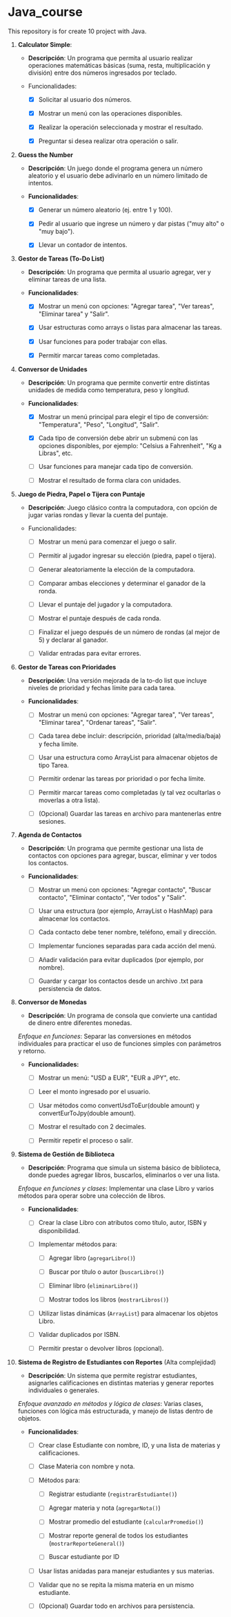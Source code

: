 # Java_course
This repository is for create 10 project with Java. 

1. __Calculator Simple__: 

    - __Descripción__: Un programa que permita al usuario realizar operaciones matemáticas básicas (suma, resta, multiplicación y división) entre dos números ingresados por teclado.

    - Funcionalidades:
        - [x] Solicitar al usuario dos números.

        - [x] Mostrar un menú con las operaciones disponibles.

        - [x] Realizar la operación seleccionada y mostrar el resultado.

        - [x] Preguntar si desea realizar otra operación o salir.


2. __Guess the Number__

    - __Descripción__: Un juego donde el programa genera un número aleatorio y el usuario debe adivinarlo en un número limitado de intentos.

    - __Funcionalidades__:

        - [x] Generar un número aleatorio (ej. entre 1 y 100).

        - [x] Pedir al usuario que ingrese un número y dar pistas ("muy alto" o "muy bajo").

        - [x] Llevar un contador de intentos.


3. __Gestor de Tareas (To-Do List)__

    - __Descripción__: Un programa que permita al usuario agregar, ver y eliminar tareas de una lista.

    - __Funcionalidades__:

        - [x] Mostrar un menú con opciones: "Agregar tarea", "Ver tareas", "Eliminar tarea" y "Salir".

        - [x] Usar estructuras como arrays o listas para almacenar las tareas.
        
        - [x] Usar funciones para poder trabajar con ellas. 

        - [x] Permitir marcar tareas como completadas.


 4. __Conversor de Unidades__

    - __Descripción__: Un programa que permite convertir entre distintas unidades de medida como temperatura, peso y longitud.

    - __Funcionalidades__:

        - [x] Mostrar un menú principal para elegir el tipo de conversión: "Temperatura", "Peso", "Longitud", "Salir".

        - [x] Cada tipo de conversión debe abrir un submenú con las opciones disponibles, por ejemplo: "Celsius a Fahrenheit", "Kg a Libras", etc.

        - [ ] Usar funciones para manejar cada tipo de conversión.

        - [ ] Mostrar el resultado de forma clara con unidades.

5. __Juego de Piedra, Papel o Tijera con Puntaje__

    - __Descripción__: Juego clásico contra la computadora, con opción de jugar varias rondas y llevar la cuenta del puntaje.

    - Funcionalidades:

        - [ ] Mostrar un menú para comenzar el juego o salir.

        - [ ] Permitir al jugador ingresar su elección (piedra, papel o tijera).

        - [ ] Generar aleatoriamente la elección de la computadora.

        - [ ] Comparar ambas elecciones y determinar el ganador de la ronda.

        - [ ] Llevar el puntaje del jugador y la computadora.

        - [ ] Mostrar el puntaje después de cada ronda.

        - [ ] Finalizar el juego después de un número de rondas (al mejor de 5) y declarar al ganador.

        - [ ] Validar entradas para evitar errores.


6. __Gestor de Tareas con Prioridades__

    - __Descripción__: Una versión mejorada de la to-do list que incluye niveles de prioridad y fechas límite para cada tarea.

    - __Funcionalidades__:

        - [ ] Mostrar un menú con opciones: "Agregar tarea", "Ver tareas", "Eliminar tarea", "Ordenar tareas", "Salir".

        - [ ] Cada tarea debe incluir: descripción, prioridad (alta/media/baja) y fecha límite.

        - [ ] Usar una estructura como ArrayList para almacenar objetos de tipo Tarea.

        - [ ] Permitir ordenar las tareas por prioridad o por fecha límite.

        - [ ] Permitir marcar tareas como completadas (y tal vez ocultarlas o moverlas a otra lista).

        - [ ] (Opcional) Guardar las tareas en archivo para mantenerlas entre sesiones.

7. __Agenda de Contactos__

    - __Descripción__: Un programa que permite gestionar una lista de contactos con opciones para agregar, buscar, eliminar y ver todos los contactos.

    - __Funcionalidades__:

        - [ ] Mostrar un menú con opciones: "Agregar contacto", "Buscar contacto", "Eliminar contacto", "Ver todos" y "Salir".

        - [ ] Usar una estructura (por ejemplo, ArrayList o HashMap) para almacenar los contactos.

        - [ ] Cada contacto debe tener nombre, teléfono, email y dirección.

        - [ ] Implementar funciones separadas para cada acción del menú.

        - [ ] Añadir validación para evitar duplicados (por ejemplo, por nombre).

        - [ ] Guardar y cargar los contactos desde un archivo .txt para persistencia de datos.


8. __Conversor de Monedas__

    - __Descripción__: Un programa de consola que convierte una cantidad de dinero entre diferentes monedas. 
    
    _Enfoque en funciones_: Separar las conversiones en métodos individuales para practicar el uso de funciones simples con parámetros y retorno.

    - __Funcionalidades:__

        - [ ] Mostrar un menú: "USD a EUR", "EUR a JPY", etc.

        - [ ] Leer el monto ingresado por el usuario.

        - [ ] Usar métodos como convertUsdToEur(double amount) y convertEurToJpy(double amount).

        - [ ] Mostrar el resultado con 2 decimales.

        - [ ] Permitir repetir el proceso o salir.

9. __Sistema de Gestión de Biblioteca__ 

    - __Descripción__: Programa que simula un sistema básico de biblioteca, donde puedes agregar libros, buscarlos, eliminarlos o ver una lista.

    _Enfoque en funciones y clases_: Implementar una clase Libro y varios métodos para operar sobre una colección de libros.

    - __Funcionalidades__:

        - [ ] Crear la clase Libro con atributos como título, autor, ISBN y disponibilidad.

        - [ ] Implementar métodos para:

            - [ ] Agregar libro (`agregarLibro()`)

            - [ ] Buscar por título o autor (`buscarLibro()`)

            - [ ] Eliminar libro (`eliminarLibro()`)

            - [ ] Mostrar todos los libros (`mostrarLibros()`)

        - [ ] Utilizar listas dinámicas (`ArrayList`) para almacenar los objetos Libro.

        - [ ] Validar duplicados por ISBN.

        - [ ] Permitir prestar o devolver libros (opcional).


10. __Sistema de Registro de Estudiantes con Reportes__ (Alta complejidad)

    - __Descripción__: Un sistema que permite registrar estudiantes, asignarles calificaciones en distintas materias y generar reportes individuales o generales.

    _Enfoque avanzado en métodos y lógica de clases_: Varias clases, funciones con lógica más estructurada, y manejo de listas dentro de objetos.

    - __Funcionalidades__:

        - [ ] Crear clase Estudiante con nombre, ID, y una lista de materias y calificaciones.

        - [ ] Clase Materia con nombre y nota.

        - [ ] Métodos para:

            - [ ] Registrar estudiante (`registrarEstudiante()`)

            - [ ] Agregar materia y nota (`agregarNota()`)

            - [ ] Mostrar promedio del estudiante (`calcularPromedio()`)

            - [ ] Mostrar reporte general de todos los estudiantes (`mostrarReporteGeneral()`)

            - [ ] Buscar estudiante por ID

        - [ ] Usar listas anidadas para manejar estudiantes y sus materias.

        - [ ] Validar que no se repita la misma materia en un mismo estudiante.

        - [ ] (Opcional) Guardar todo en archivos para persistencia.